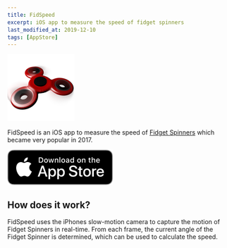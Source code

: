 ```yaml
---
title: FidSpeed
excerpt: iOS app to measure the speed of fidget spinners
last_modified_at: 2019-12-10
tags: [AppStore]
---
```


![Logo](/assets/images/fidspeed_logo.png)

FidSpeed is an iOS app to measure the speed of [Fidget Spinners](https://en.wikipedia.org/wiki/Fidget_spinner) which became very popular in 2017.

[![Download on the AppStore](/assets/images/appstore_download_button.svg)](https://apps.apple.com/us/app/fidspeed-measure-and-share-your-speed/id1249421434)

## How does it work?

FidSpeed uses the iPhones slow-motion camera to capture the motion of Fidget Spinners in real-time. From each frame, the current angle of the Fidget Spinner is determined, which can be used to calculate the speed.
